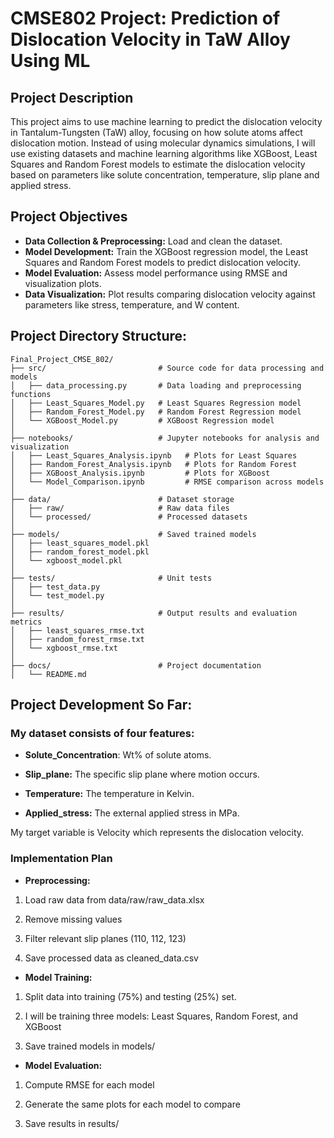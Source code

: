 # CMSE802 Project: Prediction of Dislocation Velocity in TaW Alloy Using ML

## Project Description

This project aims to use machine learning to predict the dislocation velocity in Tantalum-Tungsten (TaW) alloy, focusing on how solute atoms affect dislocation motion. Instead of using molecular dynamics simulations, I will use existing datasets and machine learning algorithms like XGBoost, Least Squares and Random Forest models to estimate the dislocation velocity based on parameters like solute concentration, temperature, slip plane and applied stress.

## Project Objectives

- **Data Collection & Preprocessing:** Load and clean the dataset.
- **Model Development:** Train the XGBoost regression model, the Least Squares and Random Forest models to predict dislocation velocity.
- **Model Evaluation:** Assess model performance using RMSE and visualization plots.
- **Data Visualization:** Plot results comparing dislocation velocity against parameters like stress, temperature, and W content.

## Project Directory Structure:

```text
Final_Project_CMSE_802/
├── src/                         # Source code for data processing and models
│   ├── data_processing.py       # Data loading and preprocessing functions
│   ├── Least_Squares_Model.py   # Least Squares Regression model
│   ├── Random_Forest_Model.py   # Random Forest Regression model
│   └── XGBoost_Model.py         # XGBoost Regression model
│
├── notebooks/                   # Jupyter notebooks for analysis and visualization
│   ├── Least_Squares_Analysis.ipynb   # Plots for Least Squares
│   ├── Random_Forest_Analysis.ipynb   # Plots for Random Forest
│   ├── XGBoost_Analysis.ipynb         # Plots for XGBoost
│   └── Model_Comparison.ipynb         # RMSE comparison across models
│
├── data/                        # Dataset storage
│   ├── raw/                     # Raw data files
│   └── processed/               # Processed datasets
│
├── models/                      # Saved trained models
│   ├── least_squares_model.pkl
│   ├── random_forest_model.pkl
│   └── xgboost_model.pkl
│
├── tests/                       # Unit tests
│   ├── test_data.py
│   └── test_model.py
│
├── results/                     # Output results and evaluation metrics
│   ├── least_squares_rmse.txt
│   ├── random_forest_rmse.txt
│   └── xgboost_rmse.txt
│
├── docs/                        # Project documentation
│   └── README.md
```
## Project Development So Far:

### My dataset consists of four features:

- __Solute_Concentration__: Wt% of solute atoms.

- __Slip_plane:__ The specific slip plane where motion occurs.

- __Temperature:__ The temperature in Kelvin.

- __Applied_stress:__ The external applied stress in MPa.

My target variable is Velocity which represents the dislocation velocity.

### Implementation Plan

- __Preprocessing:__

1. Load raw data from data/raw/raw_data.xlsx

2. Remove missing values

3. Filter relevant slip planes (110, 112, 123)

4. Save processed data as cleaned_data.csv

- __Model Training:__

1. Split data into training (75%) and testing (25%) set.

2. I will be training three models: Least Squares, Random Forest, and XGBoost

3. Save trained models in models/

- __Model Evaluation:__

1. Compute RMSE for each model

2. Generate the same plots for each model to compare

3. Save results in results/
